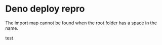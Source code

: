 # Deno deploy repro

The import map cannot be found when the root folder has a space in the name.

test
